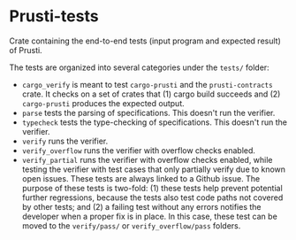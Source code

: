Prusti-tests
============

Crate containing the end-to-end tests (input program and expected result) of Prusti.


The tests are organized into several categories under the `tests/` folder:

* `cargo_verify` is meant to test `cargo-prusti` and the `prusti-contracts` crate. It checks on a set of crates that (1) cargo build succeeds and (2) `cargo-prusti` produces the expected output.
* `parse` tests the parsing of specifications. This doesn't run the verifier.
* `typecheck` tests the type-checking of specifications. This doesn't run the verifier.
* `verify` runs the verifier.
* `verify_overflow` runs the verifier with overflow checks enabled.
* `verify_partial` runs the verifier with overflow checks enabled, while testing the verifier with test cases that only partially verify due to known open issues. These tests are always linked to a Github issue. The purpose of these tests is two-fold: (1) these tests help prevent potential further regressions, because the tests also test code paths not covered by other tests; and (2) a failing test without any errors notifies the developer when a proper fix is in place. In this case, these test can be moved to the `verify/pass/` or `verify_overflow/pass` folders.
